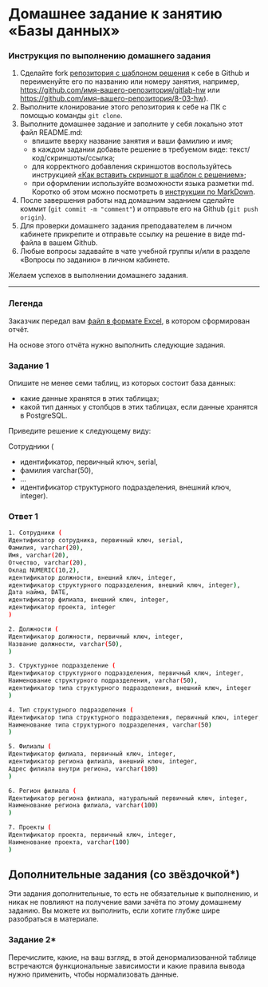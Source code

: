 # Домашнее задание к занятию «Базы данных»

### Инструкция по выполнению домашнего задания

1. Сделайте fork [репозитория c шаблоном решения](https://github.com/netology-code/sys-pattern-homework) к себе в Github и переименуйте его по названию или номеру занятия, например, https://github.com/имя-вашего-репозитория/gitlab-hw или https://github.com/имя-вашего-репозитория/8-03-hw).
2. Выполните клонирование этого репозитория к себе на ПК с помощью команды `git clone`.
3. Выполните домашнее задание и заполните у себя локально этот файл README.md:
   - впишите вверху название занятия и ваши фамилию и имя;
   - в каждом задании добавьте решение в требуемом виде: текст/код/скриншоты/ссылка;
   - для корректного добавления скриншотов воспользуйтесь инструкцией [«Как вставить скриншот в шаблон с решением»](https://github.com/netology-code/sys-pattern-homework/blob/main/screen-instruction.md);
   - при оформлении используйте возможности языка разметки md. Коротко об этом можно посмотреть в [инструкции по MarkDown](https://github.com/netology-code/sys-pattern-homework/blob/main/md-instruction.md).
4. После завершения работы над домашним заданием сделайте коммит (`git commit -m "comment"`) и отправьте его на Github (`git push origin`).
5. Для проверки домашнего задания преподавателем в личном кабинете прикрепите и отправьте ссылку на решение в виде md-файла в вашем Github.
6. Любые вопросы задавайте в чате учебной группы и/или в разделе «Вопросы по заданию» в личном кабинете.

Желаем успехов в выполнении домашнего задания.

---
### Легенда

Заказчик передал вам [файл в формате Excel](https://github.com/netology-code/sdb-homeworks/blob/main/resources/hw-12-1.xlsx), в котором сформирован отчёт. 

На основе этого отчёта нужно выполнить следующие задания.

### Задание 1

Опишите не менее семи таблиц, из которых состоит база данных:

- какие данные хранятся в этих таблицах;
- какой тип данных у столбцов в этих таблицах, если данные хранятся в PostgreSQL.

Приведите решение к следующему виду:

Сотрудники (

- идентификатор, первичный ключ, serial,
- фамилия varchar(50),
- ...
- идентификатор структурного подразделения, внешний ключ, integer).

### Ответ 1

```bash
1. Сотрудники (  
Идентификатор сотрудника, первичный ключ, serial,  
Фамилия, varchar(20),  
Имя, varchar(20),   
Отчество, varchar(20),
Оклад NUMERIC(10,2),
идентификатор должности, внешний ключ, integer,
идентификатор структурного подразделения, внешний ключ, integer),
Дата найма, DATE,
идентификатор филиала, внешний ключ, integer,
идентификатор проекта, integer
)

2. Должности (
Идентификатор должности, первичный ключ, integer,
Название должности, varchar(50),
)

3. Структурное подразделение (
Идентификатор структурного подразделения, первичный ключ, integer,
Наименование структурного подразделения, varchar(50),
идентификатор типа структурного подразделения, внешний ключ, integer
)

4. Тип структурного подразделения (
Идентификатор типа структурного подразделения, первичный ключ, integer,
Наименование типа структурного подразделения, varchar(50)
)

5. Филиалы (
Идентификатор филиала, первичный ключ, integer,
идентификатор региона филиала, внешний ключ, integer,
Адрес филиала внутри региона, varchar(100)
)

6. Регион филиала (
Идентификатор региона филиала, натуральный первичный ключ, integer,
Наименование региона филиала, varchar(100)
)

7. Проекты (
Идентификатор проекта, первичный ключ, integer,
Наименование проекта, varchar(100)
)
```
## Дополнительные задания (со звёздочкой*)
Эти задания дополнительные, то есть не обязательные к выполнению, и никак не повлияют на получение вами зачёта по этому домашнему заданию. Вы можете их выполнить, если хотите глубже шире разобраться в материале.


### Задание 2*

Перечислите, какие, на ваш взгляд, в этой денормализованной таблице встречаются функциональные зависимости и какие правила вывода нужно применить, чтобы нормализовать данные.
